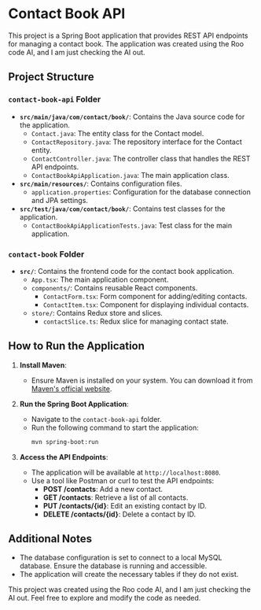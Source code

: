 # Contact Book API

This project is a Spring Boot application that provides REST API endpoints for managing a contact book. The application was created using the Roo code AI, and I am just checking the AI out.

## Project Structure

### `contact-book-api` Folder
- **`src/main/java/com/contact/book/`**: Contains the Java source code for the application.
  - `Contact.java`: The entity class for the Contact model.
  - `ContactRepository.java`: The repository interface for the Contact entity.
  - `ContactController.java`: The controller class that handles the REST API endpoints.
  - `ContactBookApiApplication.java`: The main application class.
- **`src/main/resources/`**: Contains configuration files.
  - `application.properties`: Configuration for the database connection and JPA settings.
- **`src/test/java/com/contact/book/`**: Contains test classes for the application.
  - `ContactBookApiApplicationTests.java`: Test class for the main application.

### `contact-book` Folder
- **`src/`**: Contains the frontend code for the contact book application.
  - `App.tsx`: The main application component.
  - `components/`: Contains reusable React components.
    - `ContactForm.tsx`: Form component for adding/editing contacts.
    - `ContactItem.tsx`: Component for displaying individual contacts.
  - `store/`: Contains Redux store and slices.
    - `contactSlice.ts`: Redux slice for managing contact state.

## How to Run the Application

1. **Install Maven**:
   - Ensure Maven is installed on your system. You can download it from [Maven's official website](https://maven.apache.org/download.cgi).

2. **Run the Spring Boot Application**:
   - Navigate to the `contact-book-api` folder.
   - Run the following command to start the application:
     ```sh
     mvn spring-boot:run
     ```

3. **Access the API Endpoints**:
   - The application will be available at `http://localhost:8080`.
   - Use a tool like Postman or curl to test the API endpoints:
     - **POST /contacts**: Add a new contact.
     - **GET /contacts**: Retrieve a list of all contacts.
     - **PUT /contacts/{id}**: Edit an existing contact by ID.
     - **DELETE /contacts/{id}**: Delete a contact by ID.

## Additional Notes
- The database configuration is set to connect to a local MySQL database. Ensure the database is running and accessible.
- The application will create the necessary tables if they do not exist.

This project was created using the Roo code AI, and I am just checking the AI out. Feel free to explore and modify the code as needed.